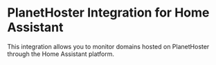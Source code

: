 # PlanetHoster Integration for Home Assistant

This integration allows you to monitor domains hosted on PlanetHoster through the Home Assistant platform.
